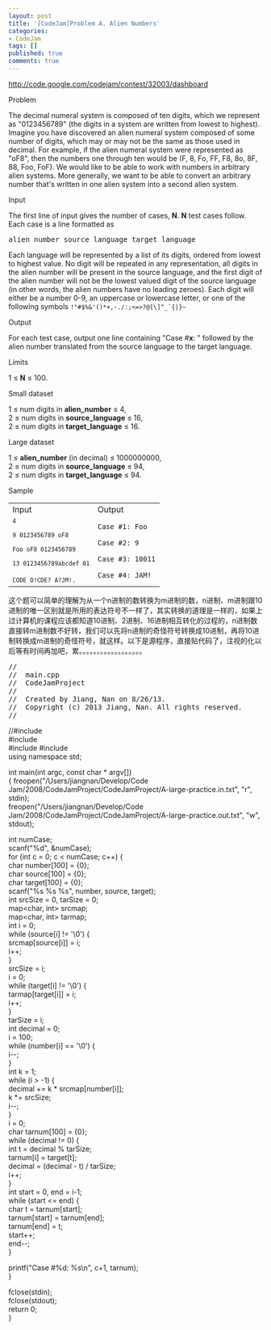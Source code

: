 ```yaml
---
layout: post
title: '[CodeJam]Problem A. Alien Numbers'
categories:
- CodeJam
tags: []
published: true
comments: true
---
```

<p><a title="http://code.google.com/codejam/contest/32003/dashboard" href="http://code.google.com/codejam/contest/32003/dashboard">http://code.google.com/codejam/contest/32003/dashboard</a></p>

<p>Problem</p>

<p>The decimal numeral system is composed of ten digits, which we represent as "0123456789" (the digits in a system are written from lowest to highest). Imagine you have discovered an alien numeral system composed of some number of digits, which may or may not be the same as those used in decimal. For example, if the alien numeral system were represented as "oF8", then the numbers one through ten would be (F, 8, Fo, FF, F8, 8o, 8F, 88, Foo, FoF). We would like to be able to work with numbers in arbitrary alien systems. More generally, we want to be able to convert an arbitrary number that's written in one alien system into a second alien system.</p>

<p>Input</p>

<p>The first line of input gives the number of cases, <b>N</b>. <b>N</b> test cases follow. Each case is a line formatted as
<pre>alien_number source_language target_language</pre>
Each language will be represented by a list of its digits, ordered from lowest to highest value. No digit will be repeated in any representation, all digits in the alien number will be present in the source language, and the first digit of the alien number will not be the lowest valued digit of the source language (in other words, the alien numbers have no leading zeroes). Each digit will either be a number 0-9, an uppercase or lowercase letter, or one of the following symbols <code>!"#$%&amp;'()*+,-./:;&lt;=&gt;?@[\]^_`{|}~</code></p>

<p>Output</p>

<p>For each test case, output one line containing "Case #<b>x</b>: " followed by the alien number translated from the source language to the target language.</p>

<p>Limits</p>

<p>1 ≤ <b>N</b> ≤ 100.</p>

<p>Small dataset</p>

<p>1 ≤ num digits in <b>alien_number</b> ≤ 4,<br />
2 ≤ num digits in <b>source_language</b> ≤ 16,<br />
2 ≤ num digits in <b>target_language</b> ≤ 16.</p>

<p>Large dataset</p>

<p>1 ≤ <b>alien_number</b> (in decimal) ≤ 1000000000,<br />
2 ≤ num digits in <b>source_language</b> ≤ 94,<br />
2 ≤ num digits in <b>target_language</b> ≤ 94.</p>

<p>Sample
<div>
<table>
<tbody>
<tr>
<td>Input</td>
<td>Output</td>
</tr>
<tr>
<td><code><code>4<br />
9 0123456789 oF8<br />
Foo oF8 0123456789<br />
13 0123456789abcdef 01<br />
CODE O!CDE? A?JM!.</code></code>&nbsp;</td>
<td><code>Case #1: Foo<br />
Case #2: 9<br />
Case #3: 10011<br />
Case #4: JAM!
</code></td>
</tr>
</tbody>
</table>
</div></p>

<p>这个题可以简单的理解为从一个n进制的数转换为m进制的数，n进制、m进制跟10进制的唯一区别就是所用的表达符号不一样了，其实转换的道理是一样的，如果上过计算机的课程应该都知道10进制、2进制、16进制相互转化的过程的，n进制数直接转m进制数不好转，我们可以先将n进制的奇怪符号转换成10进制，再将10进制转换成m进制的奇怪符号，就这样。以下是源程序，直接贴代码了，注视的化以后等有时间再加吧，累。。。。。。。。。。。。。。。。。。</p>

<p><pre lang="cpp">
//
//  main.cpp
//  CodeJamProject
//
//  Created by Jiang, Nan on 8/26/13.
//  Copyright (c) 2013 Jiang, Nan. All rights reserved.
//</pre></p>

<p>//#include <br />
#include <br />
#include
<map>
#include </map><br />
using namespace std;</p>

<p>int main(int argc, const char * argv[])<br />
{
    freopen("/Users/jiangnan/Develop/Code Jam/2008/CodeJamProject/CodeJamProject/A-large-practice.in.txt", "r", stdin);<br />
    freopen("/Users/jiangnan/Develop/Code Jam/2008/CodeJamProject/CodeJamProject/A-large-practice.out.txt", "w", stdout);</p>

<p>    int numCase;<br />
    scanf("%d", &amp;numCase);<br />
    for (int c = 0; c &lt; numCase; c++) {<br />
        char number[100] = {0};<br />
        char source[100] = {0};<br />
        char target[100] = {0};<br />
        scanf("%s %s %s", number, source, target);<br />
        int srcSize = 0, tarSize = 0;<br />
        map&lt;char, int&gt; srcmap;<br />
        map&lt;char, int&gt; tarmap;<br />
        int i = 0;<br />
        while (source[i] != '\0') {<br />
            srcmap[source[i]] = i;<br />
            i++;<br />
        }<br />
        srcSize = i;<br />
        i = 0;<br />
        while (target[i] != '\0') {<br />
            tarmap[target[i]] = i;<br />
            i++;<br />
        }<br />
        tarSize = i;<br />
        int decimal = 0;<br />
        i = 100;<br />
        while (number[i] == '\0') {<br />
            i--;<br />
        }<br />
        int k = 1;<br />
        while (i &gt; -1) {<br />
            decimal += k * srcmap[number[i]];<br />
            k *= srcSize;<br />
            i--;<br />
        }<br />
        i = 0;<br />
        char tarnum[100] = {0};<br />
        while (decimal != 0) {<br />
            int t = decimal % tarSize;<br />
            tarnum[i] = target[t];<br />
            decimal = (decimal - t) / tarSize;<br />
            i++;<br />
        }<br />
        int start = 0, end = i-1;<br />
        while (start &lt;= end) {<br />
            char t = tarnum[start];<br />
            tarnum[start] = tarnum[end];<br />
            tarnum[end] = t;<br />
            start++;<br />
            end--;<br />
        }</p>

<p>        printf("Case #%d: %s\n", c+1, tarnum);<br />
    }</p>

<p>    fclose(stdin);<br />
    fclose(stdout);<br />
    return 0;<br />
}
</p>
